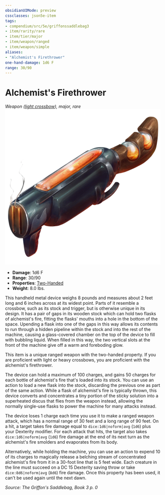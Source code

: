 ```yaml
---
obsidianUIMode: preview
cssclasses: json5e-item
tags:
- compendium/src/5e/griffonssaddlebag3
- item/rarity/rare
- item/tier/major
- item/weapon/ranged
- item/weapon/simple
aliases: 
- "Alchemist's Firethrower"
one-hand-damage: 1d6 F
range: 30/90
---
```

# Alchemist's Firethrower
*Weapon ([light crossbow](compendium/items/light-crossbow.md)), major, rare*  
![](https://raw.githubusercontent.com/TheGiddyLimit/homebrew-img/main/img/GriffonsSaddlebag3/Alchemists-Firethrower.webp#right)  

- **Damage**: 1d6 F
- **Range**: 30/90
- **Properties**: [Two-Handed](/compendium/rules/item-properties.md#Two-Handed)
- **Weight**: 8.0 lbs.

This handheld metal device weighs 8 pounds and measures about 2 feet long and 6 inches across at its widest point. Parts of it resemble a crossbow, such as its stock and trigger, but is otherwise unique in its design. It has a pair of gaps in its wooden stock which can hold two flasks of alchemist's fire, fitting the flasks' mouths into a hole in the bottom of the space. Upending a flask into one of the gaps in this way allows its contents to run through a hidden pipeline within the stock and into the rest of the machine, causing a glass-covered chamber on the top of the device to fill with bubbling liquid. When filled in this way, the two vertical slots at the front of the machine give off a warm and foreboding glow.

This item is a unique ranged weapon with the two-handed property. If you are proficient with light or heavy crossbows, you are proficient with the alchemist's firethrower.

The device can hold a maximum of 100 charges, and gains 50 charges for each bottle of alchemist's fire that's loaded into its stock. You can use an action to load a new flask into the stock, discarding the previous one as part of the same action. While a flask of alchemist's fire is typically thrown, this device converts and concentrates a tiny portion of the sticky solution into a superheated discus that flies from the weapon instead, allowing the normally single-use flasks to power the machine for many attacks instead.

The device loses 1 charge each time you use it to make a ranged weapon attack, which has a normal range of 30 feet and a long range of 90 feet. On a hit, a target takes fire damage equal to `dice:1d6|noform|avg` (`1d6`) plus your Dexterity modifier. For each attack that hits, the target also takes `dice:1d6|noform|avg` (`1d6`) fire damage at the end of its next turn as the alchemist's fire smolders and evaporates from its body.

Alternatively, while holding the machine, you can use an action to expend 10 of its charges to magically release a belching stream of concentrated alchemist's fire from it in a 30-foot line that is 5 feet wide. Each creature in the line must succeed on a DC 15 Dexterity saving throw or take `dice:8d6|noform|avg` (`8d6`) fire damage. Once this property has been used, it can't be used again until the next dawn.

*Source: The Griffon's Saddlebag, Book 3 p. 0*